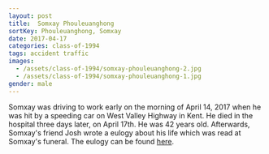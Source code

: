 ```yaml
---
layout: post
title:  Somxay Phouleuanghong
sortKey: Phouleuanghong, Somxay
date: 2017-04-17
categories: class-of-1994
tags: accident traffic
images:
  - /assets/class-of-1994/somxay-phouleuanghong-2.jpg
  - /assets/class-of-1994/somxay-phouleuanghong-1.jpg
gender: male
---
```

Somxay was driving to work early on the morning of April 14, 2017 when he was hit by a speeding car on West Valley Highway in Kent. He died in the hospital three days later, on April 17th.  He was 42 years old.  Afterwards, Somxay's friend Josh wrote a eulogy about his life which was read at Somxay's funeral. The eulogy can be found [here](https://medium.com/@joshuacha/eulogy-for-my-friend-somxay-rip-8fd2a3d796cc).
